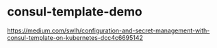 # consul-template-demo

https://medium.com/swlh/configuration-and-secret-management-with-consul-template-on-kubernetes-dcc4c6695142
